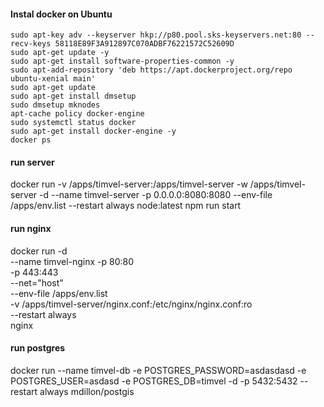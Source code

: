 
#### Instal docker on Ubuntu

```
sudo apt-key adv --keyserver hkp://p80.pool.sks-keyservers.net:80 --recv-keys 58118E89F3A912897C070ADBF76221572C52609D
sudo apt-get update -y
sudo apt-get install software-properties-common -y
sudo apt-add-repository 'deb https://apt.dockerproject.org/repo ubuntu-xenial main'
sudo apt-get update
sudo apt-get install dmsetup
sudo dmsetup mknodes
apt-cache policy docker-engine
sudo systemctl status docker
sudo apt-get install docker-engine -y
docker ps

```
#### run server
docker run -v /apps/timvel-server:/apps/timvel-server -w /apps/timvel-server -d --name timvel-server -p 0.0.0.0:8080:8080 --env-file /apps/env.list --restart always node:latest npm run start

#### run nginx
docker run -d \
  --name timvel-nginx
  -p 80:80 \
  -p 443:443 \
  --net="host" \
  --env-file /apps/env.list \
  -v /apps/timvel-server/nginx.conf:/etc/nginx/nginx.conf:ro \
  --restart always \
  nginx
#### run postgres
docker run --name timvel-db -e POSTGRES_PASSWORD=asdasdasd -e POSTGRES_USER=asdasd -e POSTGRES_DB=timvel -d -p 5432:5432 --restart always mdillon/postgis

<!-- docker run --name timvel-wx-db -e POSTGRES_PASSWORD=MYQ88*ten -e POSTGRES_USER=origami -e POSTGRES_DB=timvel-db -d -p 5432:5432 --restart always mdillon/postgis -->